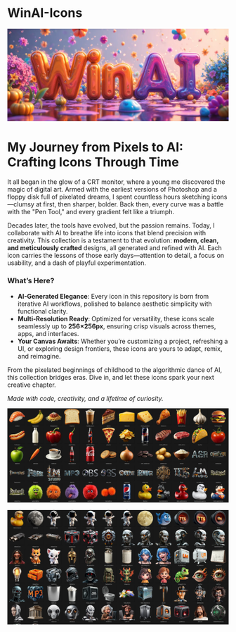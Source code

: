 # WinAI-Icons

![Hero Image](hero.webp)

# My Journey from Pixels to AI: Crafting Icons Through Time  

It all began in the glow of a CRT monitor, where a young me discovered the magic of digital art. Armed with the earliest versions of Photoshop and a floppy disk full of pixelated dreams, I spent countless hours sketching icons—clumsy at first, then sharper, bolder. Back then, every curve was a battle with the "Pen Tool," and every gradient felt like a triumph.  

Decades later, the tools have evolved, but the passion remains. Today, I collaborate with AI to breathe life into icons that blend precision with creativity. This collection is a testament to that evolution: **modern, clean, and meticulously crafted** designs, all generated and refined with AI. Each icon carries the lessons of those early days—attention to detail, a focus on usability, and a dash of playful experimentation.  

### What’s Here?  
- **AI-Generated Elegance**: Every icon in this repository is born from iterative AI workflows, polished to balance aesthetic simplicity with functional clarity.  
- **Multi-Resolution Ready**: Optimized for versatility, these icons scale seamlessly up to **256×256px**, ensuring crisp visuals across themes, apps, and interfaces.  
- **Your Canvas Awaits**: Whether you’re customizing a project, refreshing a UI, or exploring design frontiers, these icons are yours to adapt, remix, and reimagine.  

From the pixelated beginnings of childhood to the algorithmic dance of AI, this collection bridges eras. Dive in, and let these icons spark your next creative chapter.  

*Made with code, creativity, and a lifetime of curiosity.*  

![Icons Preview 1](icons1.webp)

![Icons Preview 2](icons2.webp)
